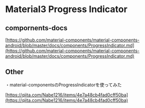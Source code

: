# Material3 Progress Indicator

## compornents-docs

[https://github.com/material-components/material-components-android/blob/master/docs/components/ProgressIndicator.md](https://github.com/material-components/material-components-android/blob/master/docs/components/ProgressIndicator.md)

## Other

・material-componentsのProgressIndicatorを使ってみた

[https://qiita.com/Nabe1216/items/4e7a48cb4fad0cff50ba](https://qiita.com/Nabe1216/items/4e7a48cb4fad0cff50ba)
